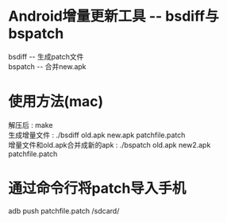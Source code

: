 # Android增量更新工具 -- bsdiff与bspatch
  bsdiff -- 生成patch文件  
  bspatch -- 合并new.apk
  
# 使用方法(mac)
  解压后 : make  
  生成增量文件 : ./bsdiff old.apk new.apk patchfile.patch  
  增量文件和old.apk合并成新的apk : ./bspatch old.apk new2.apk patchfile.patch
  
# 通过命令行将patch导入手机
  adb push patchfile.patch /sdcard/
